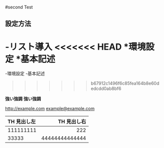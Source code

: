 #second Test

## 設定方法

-リスト導入
<<<<<<< HEAD
*環境設定
*基本記述
=======
-環境設定
-基本記述
>>>>>>> b67912c1496f6c85fea164b8e60dedcdd0ab8bf6

**強い強調**
__強い強調__

<http://example.com>
<example@example.com>

[linkref]: http://yahoo.co.jp "Yahoo"

|  TH 見出し左|   TH 見出し右|
| :---- | ----: |
|  111111111   | 222  |
|  33333   |   44444444444444  |